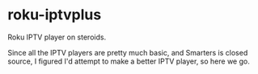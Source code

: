 # roku-iptvplus
Roku IPTV player on steroids.

Since all the IPTV players are pretty much basic, and Smarters is closed source, I figured I'd attempt to make a better IPTV player, so here we go.
